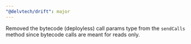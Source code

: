 ```yaml
---
"@delvtech/drift": major
---
```


Removed the bytecode (deployless) call params type from the `sendCalls` method since bytecode calls are meant for reads only.
